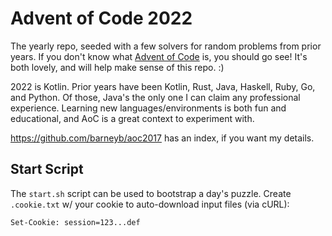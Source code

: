 # Advent of Code 2022

The yearly repo, seeded with a few solvers for random problems from prior years.
If you don't know what [Advent of Code](https://adventofcode.com) is, you should
go see! It's both lovely, and will help make sense of this repo. :)

2022 is Kotlin. Prior years have been Kotlin, Rust, Java, Haskell, Ruby, Go, and
Python. Of those, Java's the only one I can claim any professional experience.
Learning new languages/environments is both fun and educational, and AoC is a
great context to experiment with.

https://github.com/barneyb/aoc2017 has an index, if you want my details.

## Start Script

The `start.sh` script can be used to bootstrap a day's puzzle. Create
`.cookie.txt` w/ your cookie to auto-download input files (via cURL):

    Set-Cookie: session=123...def

